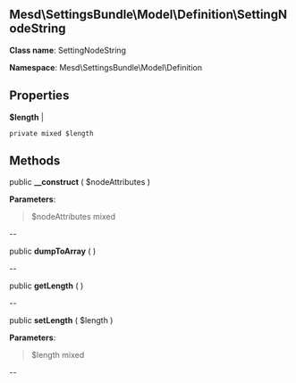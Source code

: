 Mesd\SettingsBundle\Model\Definition\SettingNodeString
---------------

    

    


**Class name**: SettingNodeString

**Namespace**: Mesd\SettingsBundle\Model\Definition









Properties
----------


**$length**  |  



    private mixed $length






Methods
-------


public **__construct** ( $nodeAttributes )











**Parameters**:

> $nodeAttributes mixed 


--


public **dumpToArray** (  )












--


public **getLength** (  )












--


public **setLength** ( $length )











**Parameters**:

> $length mixed 


--

